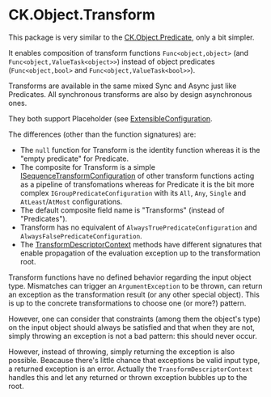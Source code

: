# CK.Object.Transform
This package is very similar to the [CK.Object.Predicate](../CK.Object.Predicate/README.md), only a bit
simpler.

It enables composition of transform functions `Func<object,object>` (and `Func<object,ValueTask<object>>`)
instead of object predicates (`Func<object,bool>` and `Func<object,ValueTask<bool>>`).

Transforms are available in the same mixed Sync and Async just like Predicates. All synchronous
transforms are also by design asynchronous ones.

They both support Placeholder (see [ExtensibleConfiguration](../Tests/ConfigurationPlugins/StrategyPlugin/ExtensibleConfiguration/README.md]).

The differences (other than the function signatures) are:
- The `null` function for Transform is the identity function whereas it is the "empty predicate" for Predicate.
- The composite for Transform is a simple [ISequenceTransformConfiguration](ISequenceTransformConfiguration.cs) of other
  transform functions acting as a pipeline of transfomations whereas for Predicate it is the bit more complex
  `IGroupPredicateConfiguration` with its `All`, `Any`, `Single` and `AtLeast`/`AtMost` configurations.
- The default composite field name is "Transforms" (instead of "Predicates").
- Transform has no equivalent of `AlwaysTruePredicateConfiguration` and `AlwaysFalsePredicateConfiguration`.
- The [TransformDescriptorContext](Descriptor/TransformDescriptorContext.cs) methods have different signatures that enable
  propagation of the evaluation exception up to the transformation root.

Transform functions have no defined behavior regarding the input object type. Mismatches
can trigger an `ArgumentException` to be thrown, can return an exception as the transformation
result (or any other special object). This is up to the concrete transformations to choose
one (or more?) pattern.

However, one can consider that constraints (among them the object's type) on the input object
should always be satisfied and that when they are not, simply throwing an exception is not
a bad pattern: this should never occur.

However, instead of throwing, simply returning the exception is also possible. Beacause there's
little chance that exceptions be valid input type, a returned exception is an error. Actually the
`TransformDescriptorContext` handles this and let any returned or thrown exception bubbles up to the
root.


